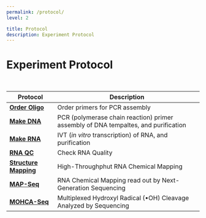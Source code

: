 ```yaml
---
permalink: /protocol/
level: 2

title: Protocol
description: Experiment Protocol
---
```


# Experiment Protocol

<br/>

| Protocol | Description |
| --- | --- |
| [**Order Oligo**](https://primerize.stanford.edu/protocol/#IDT) | Order primers for PCR assembly |
| [**Make DNA**](https://primerize.stanford.edu/protocol/#PCR) | PCR (polymerase chain reaction) primer assembly of DNA tempaltes, and purification |
| [**Make RNA**](https://primerize.stanford.edu/protocol/#IVT) | IVT (_in vitro_ transcription) of RNA, and purification |
| [**RNA QC**](https://docs.google.com/document/d/17LfpIGKMZyXrbDqJHnKOcnkNcL2xJaY3vWBtsvkqP-Q/edit) | Check RNA Quality |
| [**Structure Mapping**](https://docs.google.com/document/d/1B59z9VqhIk7QJqsjpyeX6zewLT67FtVOr4MhNRDTVKE/edit) | High-Throughphut RNA Chemical Mapping |
| [**MAP-Seq**](https://docs.google.com/document/d/1opC0rVF0hQHBntmW0bTOpnUnvKNBMxEKVeuR2O6EsWU/edit) | RNA Chemical Mapping read out by Next-Generation Sequencing |
| [**MOHCA-Seq**](https://docs.google.com/document/d/1olEPeDewk4X7v6HKkhxqHoAaOKJEJ0Aezmmxsa-_qMQ/edit) | Multiplexed Hydroxyl Radical (•OH) Cleavage Analyzed by Sequencing |
